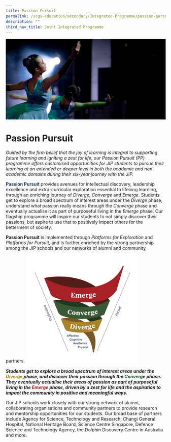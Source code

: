 ```yaml
---
title: Passion Pursuit
permalink: /scgs-education/secondary/Integrated-Programme/passion-pursuit/
description: ""
third_nav_title: Joint Integrated Programme
---
```

![](/images/PP-copy-scaled-1.jpg)

# **Passion Pursuit**

_Guided by the firm belief that the joy of learning is integral to supporting future learning and igniting a zest for life, our Passion Pursuit (PP) programme offers customised opportunities for JIP students to pursue their learning at an extended or deeper level in both the academic and non-academic domains during their six-year journey with the JIP._

**<font color="#1E395F">Passion Pursuit</font>** provides avenues for intellectual discovery, leadership excellence and extra-curricular exploration essential to lifelong learning, through an enriching journey of _Diverge_, _Converge_ and _Emerge_. Students get to explore a broad spectrum of interest areas under the _Diverge_ phase, understand what passion really means through the _Converge_ phase and eventually actualise it as part of purposeful living in the _Emerge_ phase. Our flagship programme will inspire our students to not simply discover their passions, but aspire to use that to positively impact others for the betterment of society.

**Passion Pursuit** is implemented through _Platforms for Exploration_ and _Platforms for Pursuit_, and is further enriched by the strong partnership among the JIP schools and our networks of alumni and community partners.
<img src="/images/PP-e1588899876727.png" style="width:70%">

**_Students get to explore a broad spectrum of interest areas under the <font color="#B6841B">Diverge</font> phase, and discover their passion through the <font color="#1A582E">Converge</font> phase. They eventually actualise their areas of passion as part of purposeful living in the <font color="#C31B22">Emerge</font> phase, driven by a zest for life and the aspiration to impact the community in positive and meaningful ways._**

Our JIP schools work closely with our strong network of alumni, collaborating organisations and community partners to provide research and mentorship opportunities for our students.  Our broad base of partners include Agency for Science, Technology and Research, Changi General Hospital, National Heritage Board, Science Centre Singapore, Defence Science and Technology Agency, the Dolphin Discovery Centre in Australia and more.